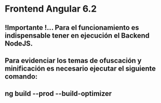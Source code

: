 # Frontend Angular 6.2

## !Importante !... Para el funcionamiento es indispensable tener en ejecución el Backend NodeJS.

## Para evidenciar los temas de ofuscación y minificación es necesario ejecutar el siguiente comando:
## ng build --prod --build-optimizer

